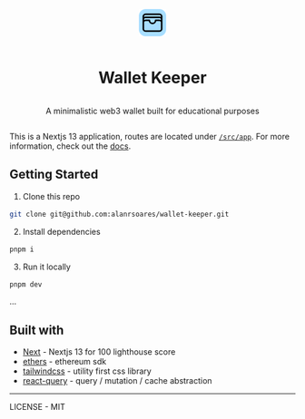 <div style="display: grid; place-items: center;">

[![logo](public/favicon.png)](https://github.com/alanrsoares/wallet-keeper)

# Wallet Keeper

A minimalistic web3 wallet built for educational purposes

</div>

This is a Nextjs 13 application, routes are located under [`/src/app`](/src/app/).
For more information, check out the [docs](https://nextjs.org/blog/next-13#new-app-directory-beta).


## Getting Started

1. Clone this repo

```bash
git clone git@github.com:alanrsoares/wallet-keeper.git
```

2. Install dependencies

```bash
pnpm i
```

3. Run it locally

```bash
pnpm dev
```

...

## Built with

- [Next](https://nextjs.org) - Nextjs 13 for 100 lighthouse score
- [ethers](https://ethers.io) - ethereum sdk
- [tailwindcss](https://tailwindcss.com) - utility first css library
- [react-query](https://tanstack.com/query) - query / mutation / cache abstraction

---

LICENSE - MIT
